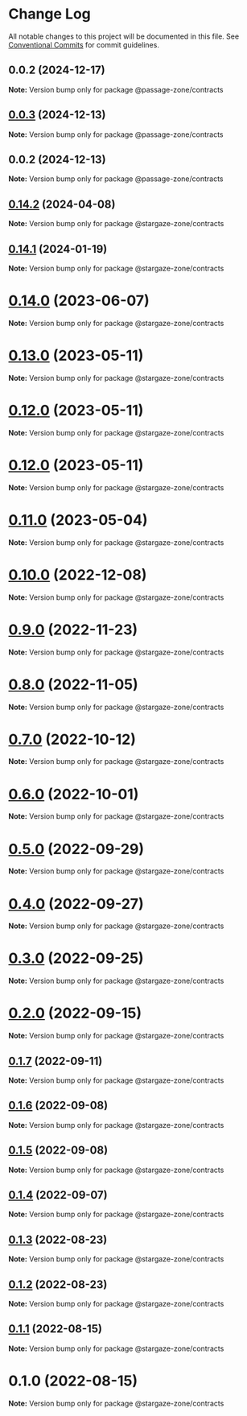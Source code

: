 # Change Log

All notable changes to this project will be documented in this file.
See [Conventional Commits](https://conventionalcommits.org) for commit guidelines.

## 0.0.2 (2024-12-17)

**Note:** Version bump only for package @passage-zone/contracts

## [0.0.3](https://github.com/cosmology-tech/stargazejs/compare/@passage-zone/contracts@0.0.2...@passage-zone/contracts@0.0.3) (2024-12-13)

**Note:** Version bump only for package @passage-zone/contracts

## 0.0.2 (2024-12-13)

**Note:** Version bump only for package @passage-zone/contracts

## [0.14.2](https://github.com/cosmology-tech/stargazejs/compare/@stargaze-zone/contracts@0.14.1...@stargaze-zone/contracts@0.14.2) (2024-04-08)

**Note:** Version bump only for package @stargaze-zone/contracts

## [0.14.1](https://github.com/cosmology-tech/stargazejs/compare/@stargaze-zone/contracts@0.14.0...@stargaze-zone/contracts@0.14.1) (2024-01-19)

**Note:** Version bump only for package @stargaze-zone/contracts

# [0.14.0](https://github.com/cosmology-tech/stargazejs/compare/@stargaze-zone/contracts@0.13.0...@stargaze-zone/contracts@0.14.0) (2023-06-07)

**Note:** Version bump only for package @stargaze-zone/contracts

# [0.13.0](https://github.com/cosmology-tech/stargazejs/compare/@stargaze-zone/contracts@0.12.0...@stargaze-zone/contracts@0.13.0) (2023-05-11)

**Note:** Version bump only for package @stargaze-zone/contracts

# [0.12.0](https://github.com/cosmology-tech/stargazejs/compare/@stargaze-zone/contracts@0.12.0...@stargaze-zone/contracts@0.12.0) (2023-05-11)

**Note:** Version bump only for package @stargaze-zone/contracts

# [0.12.0](https://github.com/cosmology-tech/stargazejs/compare/@stargaze-zone/contracts@0.11.0...@stargaze-zone/contracts@0.12.0) (2023-05-11)

**Note:** Version bump only for package @stargaze-zone/contracts

# [0.11.0](https://github.com/cosmology-tech/stargazejs/compare/@stargaze-zone/contracts@0.10.0...@stargaze-zone/contracts@0.11.0) (2023-05-04)

**Note:** Version bump only for package @stargaze-zone/contracts

# [0.10.0](https://github.com/cosmology-tech/stargazejs/compare/@stargaze-zone/contracts@0.9.0...@stargaze-zone/contracts@0.10.0) (2022-12-08)

**Note:** Version bump only for package @stargaze-zone/contracts

# [0.9.0](https://github.com/cosmology-tech/stargazejs/compare/@stargaze-zone/contracts@0.8.0...@stargaze-zone/contracts@0.9.0) (2022-11-23)

**Note:** Version bump only for package @stargaze-zone/contracts

# [0.8.0](https://github.com/cosmology-tech/stargazejs/compare/@stargaze-zone/contracts@0.7.0...@stargaze-zone/contracts@0.8.0) (2022-11-05)

**Note:** Version bump only for package @stargaze-zone/contracts

# [0.7.0](https://github.com/cosmology-tech/stargazejs/compare/@stargaze-zone/contracts@0.6.0...@stargaze-zone/contracts@0.7.0) (2022-10-12)

**Note:** Version bump only for package @stargaze-zone/contracts

# [0.6.0](https://github.com/cosmology-tech/stargazejs/compare/@stargaze-zone/contracts@0.5.0...@stargaze-zone/contracts@0.6.0) (2022-10-01)

**Note:** Version bump only for package @stargaze-zone/contracts

# [0.5.0](https://github.com/cosmology-tech/stargazejs/compare/@stargaze-zone/contracts@0.4.0...@stargaze-zone/contracts@0.5.0) (2022-09-29)

**Note:** Version bump only for package @stargaze-zone/contracts

# [0.4.0](https://github.com/cosmology-tech/stargazejs/compare/@stargaze-zone/contracts@0.3.0...@stargaze-zone/contracts@0.4.0) (2022-09-27)

**Note:** Version bump only for package @stargaze-zone/contracts

# [0.3.0](https://github.com/cosmology-tech/stargazejs/compare/@stargaze-zone/contracts@0.2.0...@stargaze-zone/contracts@0.3.0) (2022-09-25)

**Note:** Version bump only for package @stargaze-zone/contracts

# [0.2.0](https://github.com/cosmology-tech/stargazejs/compare/@stargaze-zone/contracts@0.1.7...@stargaze-zone/contracts@0.2.0) (2022-09-15)

**Note:** Version bump only for package @stargaze-zone/contracts

## [0.1.7](https://github.com/cosmology-tech/stargazejs/compare/@stargaze-zone/contracts@0.1.6...@stargaze-zone/contracts@0.1.7) (2022-09-11)

**Note:** Version bump only for package @stargaze-zone/contracts

## [0.1.6](https://github.com/cosmology-tech/stargazejs/compare/@stargaze-zone/contracts@0.1.5...@stargaze-zone/contracts@0.1.6) (2022-09-08)

**Note:** Version bump only for package @stargaze-zone/contracts

## [0.1.5](https://github.com/cosmology-tech/stargazejs/compare/@stargaze-zone/contracts@0.1.4...@stargaze-zone/contracts@0.1.5) (2022-09-08)

**Note:** Version bump only for package @stargaze-zone/contracts

## [0.1.4](https://github.com/cosmology-tech/stargazejs/compare/@stargaze-zone/contracts@0.1.3...@stargaze-zone/contracts@0.1.4) (2022-09-07)

**Note:** Version bump only for package @stargaze-zone/contracts

## [0.1.3](https://github.com/cosmology-tech/stargazejs/compare/@stargaze-zone/contracts@0.1.2...@stargaze-zone/contracts@0.1.3) (2022-08-23)

**Note:** Version bump only for package @stargaze-zone/contracts

## [0.1.2](https://github.com/cosmology-tech/stargazejs/compare/@stargaze-zone/contracts@0.1.1...@stargaze-zone/contracts@0.1.2) (2022-08-23)

**Note:** Version bump only for package @stargaze-zone/contracts

## [0.1.1](https://github.com/cosmology-tech/stargazejs/compare/@stargaze-zone/contracts@0.1.0...@stargaze-zone/contracts@0.1.1) (2022-08-15)

**Note:** Version bump only for package @stargaze-zone/contracts

# 0.1.0 (2022-08-15)

**Note:** Version bump only for package @stargaze-zone/contracts
